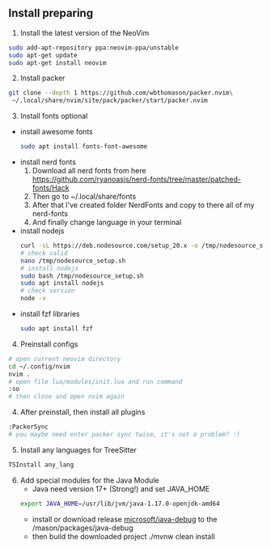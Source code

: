 ## Install preparing

1. Install the latest version of the NeoVim
```sh
sudo add-apt-repository ppa:neovim-ppa/unstable
sudo apt-get update
sudo apt-get install neovim
```
2. Install packer
```sh
git clone --depth 1 https://github.com/wbthomason/packer.nvim\
 ~/.local/share/nvim/site/pack/packer/start/packer.nvim
```
3. Install fonts optional
- install awesome fonts
    ```sh
    sudo apt install fonts-font-awesome
    ```
- install nerd fonts
    1. Download all nerd fonts from here https://github.com/ryanoasis/nerd-fonts/tree/master/patched-fonts/Hack
    2. Then go to ~/.local/share/fonts
    3. After that I've created folder NerdFonts and copy to there all of my nerd-fonts
    4. And finally change language in your terminal
- install nodejs
    ```sh
    curl -sL https://deb.nodesource.com/setup_20.x -o /tmp/nodesource_setup.sh
    # check valid
    nano /tmp/nodesource_setup.sh
    # install nodejs
    sudo bash /tmp/nodesource_setup.sh
    sudo apt install nodejs
    # check version
    node -v
    ```
- install fzf libraries
    ```sh
    sudo apt install fzf
    ```
4. Preinstall configs
```sh
# open current neovim directory
cd ~/.config/nvim
nvim .
# open file lua/modules/init.lua and run command
:so
# then close and open nvim again 
```
4. After preinstall, then install all plugins
```sh
:PackerSync
# you maybe need enter packer sync twise, it's not a problem? :)
```
5. Install any languages for TreeSitter
```sh
TSInstall any_lang
```
6. Add special modules for the Java Module
    - Java need version 17+ (Strong!) and set JAVA_HOME
    ```sh
    export JAVA_HOME=/usr/lib/jvm/java-1.17.0-openjdk-amd64            
    ```
    - install or download release [microsoft/java-debug](https://github.com/microsoft/java-debug/releases/tag/0.43.0) to the /mason/packages/java-debug
    - then build the downloaded project ./mvnw clean install
